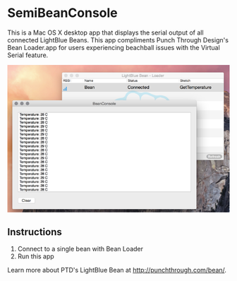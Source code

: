 # SemiBeanConsole

This is a Mac OS X desktop app that displays the serial output of all connected LightBlue Beans. This app compliments Punch Through Design's Bean Loader.app for users experiencing beachball issues with the Virtual Serial feature.

![Image of BeanConsole](assets/screenshot.png)

## Instructions
1. Connect to a single bean with Bean Loader
2. Run this app

Learn more about PTD's LightBlue Bean at http://punchthrough.com/bean/.
